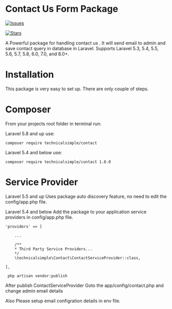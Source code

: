 # Contact Us Form Package

[![Issues](https://img.shields.io/github/issues/technicalsimple/contact-package.svg?style=flat-square)](https://github.com/technicalsimple/contact-package/issues)

[![Stars](https://img.shields.io/github/issues/technicalsimple/contact-package.svg?style=flat-square)](https://github.com/technicalsimple/contact-package/stargazers)


A Powerful package for handling contact us . It will send email to admin and save contact query in database in Laravel. Supports Laravel 5.3, 5.4, 5.5, 5.6, 5.7, 5.8, 6.0, 7.0, and 8.0+.

# Installation
This package is very easy to set up. There are only couple of steps.

# Composer
From your projects root folder in terminal run:

Laravel 5.8 and up use:

    composer require technicalsimple/contact

Laravel 5.4 and below use:

    composer require technicalsimple/contact 1.0.0

# Service Provider

Laravel 5.5 and up Uses package auto discovery feature, no need to edit the config/app.php file.

Laravel 5.4 and below Add the package to your application service providers in config/app.php file.

    'providers' => [

        ...

        /**
        * Third Party Service Providers...
        */
        \technicalsimple\Contact\ContactServiceProvider::class,

    ],    

     php artisan vendor:publish

 
 After publish ContactServiceProvider Goto the app/config/contact.php
 and change admin email details

 Also Please setup email configration details in env file.

 

   


    
   






